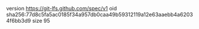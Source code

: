 version https://git-lfs.github.com/spec/v1
oid sha256:77d8c5fa5ac0185f34a957db0caa49b59312119a12e63aaebb4a62034f6bb3d9
size 95
